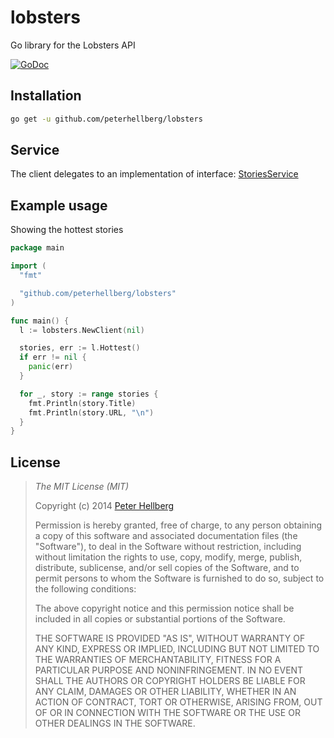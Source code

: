 # lobsters

Go library for the Lobsters API

[![GoDoc](https://godoc.org/github.com/peterhellberg/lobsters?status.svg)](https://godoc.org/github.com/peterhellberg/lobsters)

## Installation

```bash
go get -u github.com/peterhellberg/lobsters
```

## Service

The client delegates to an implementation of interface:
[StoriesService](https://godoc.org/github.com/peterhellberg/lobsters#StoriesService)

## Example usage

Showing the hottest stories

```go
package main

import (
  "fmt"

  "github.com/peterhellberg/lobsters"
)

func main() {
  l := lobsters.NewClient(nil)

  stories, err := l.Hottest()
  if err != nil {
    panic(err)
  }

  for _, story := range stories {
    fmt.Println(story.Title)
    fmt.Println(story.URL, "\n")
  }
}
```

## License

> *The MIT License (MIT)*
>
> Copyright (c) 2014 [Peter Hellberg](http://c7.se/)
>
> Permission is hereby granted, free of charge, to any person obtaining a copy
> of this software and associated documentation files (the "Software"), to deal
> in the Software without restriction, including without limitation the rights
> to use, copy, modify, merge, publish, distribute, sublicense, and/or sell
> copies of the Software, and to permit persons to whom the Software is
> furnished to do so, subject to the following conditions:
>
> The above copyright notice and this permission notice shall be included in all
> copies or substantial portions of the Software.
>
> THE SOFTWARE IS PROVIDED "AS IS", WITHOUT WARRANTY OF ANY KIND, EXPRESS OR
> IMPLIED, INCLUDING BUT NOT LIMITED TO THE WARRANTIES OF MERCHANTABILITY,
> FITNESS FOR A PARTICULAR PURPOSE AND NONINFRINGEMENT. IN NO EVENT SHALL THE
> AUTHORS OR COPYRIGHT HOLDERS BE LIABLE FOR ANY CLAIM, DAMAGES OR OTHER
> LIABILITY, WHETHER IN AN ACTION OF CONTRACT, TORT OR OTHERWISE, ARISING FROM,
> OUT OF OR IN CONNECTION WITH THE SOFTWARE OR THE USE OR OTHER DEALINGS IN THE
> SOFTWARE.
